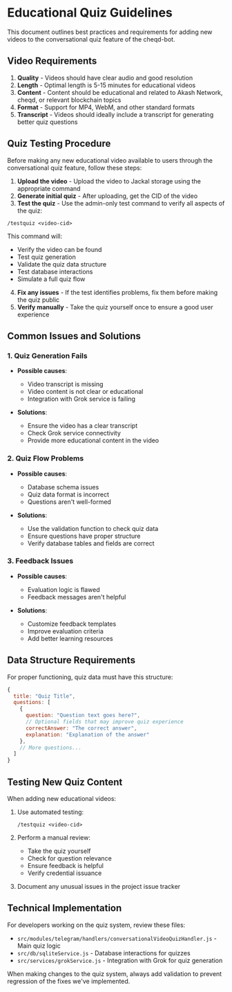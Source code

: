 # Educational Quiz Guidelines

This document outlines best practices and requirements for adding new videos to the conversational quiz feature of the cheqd-bot.

## Video Requirements

1. **Quality** - Videos should have clear audio and good resolution
2. **Length** - Optimal length is 5-15 minutes for educational videos
3. **Content** - Content should be educational and related to Akash Network, cheqd, or relevant blockchain topics
4. **Format** - Support for MP4, WebM, and other standard formats
5. **Transcript** - Videos should ideally include a transcript for generating better quiz questions

## Quiz Testing Procedure

Before making any new educational video available to users through the conversational quiz feature, follow these steps:

1. **Upload the video** - Upload the video to Jackal storage using the appropriate command
2. **Generate initial quiz** - After uploading, get the CID of the video
3. **Test the quiz** - Use the admin-only test command to verify all aspects of the quiz:

```
/testquiz <video-cid>
```

This command will:
- Verify the video can be found
- Test quiz generation
- Validate the quiz data structure
- Test database interactions
- Simulate a full quiz flow

4. **Fix any issues** - If the test identifies problems, fix them before making the quiz public
5. **Verify manually** - Take the quiz yourself once to ensure a good user experience

## Common Issues and Solutions

### 1. Quiz Generation Fails

- **Possible causes**:
  - Video transcript is missing
  - Video content is not clear or educational
  - Integration with Grok service is failing

- **Solutions**:
  - Ensure the video has a clear transcript
  - Check Grok service connectivity
  - Provide more educational content in the video

### 2. Quiz Flow Problems

- **Possible causes**:
  - Database schema issues
  - Quiz data format is incorrect
  - Questions aren't well-formed

- **Solutions**:
  - Use the validation function to check quiz data
  - Ensure questions have proper structure
  - Verify database tables and fields are correct

### 3. Feedback Issues

- **Possible causes**:
  - Evaluation logic is flawed
  - Feedback messages aren't helpful

- **Solutions**:
  - Customize feedback templates
  - Improve evaluation criteria
  - Add better learning resources

## Data Structure Requirements

For proper functioning, quiz data must have this structure:

```javascript
{
  title: "Quiz Title",
  questions: [
    {
      question: "Question text goes here?",
      // Optional fields that may improve quiz experience
      correctAnswer: "The correct answer",
      explanation: "Explanation of the answer"
    },
    // More questions...
  ]
}
```

## Testing New Quiz Content

When adding new educational videos:

1. Use automated testing:
   ```
   /testquiz <video-cid>
   ```

2. Perform a manual review:
   - Take the quiz yourself
   - Check for question relevance
   - Ensure feedback is helpful
   - Verify credential issuance

3. Document any unusual issues in the project issue tracker

## Technical Implementation

For developers working on the quiz system, review these files:

- `src/modules/telegram/handlers/conversationalVideoQuizHandler.js` - Main quiz logic
- `src/db/sqliteService.js` - Database interactions for quizzes
- `src/services/grokService.js` - Integration with Grok for quiz generation

When making changes to the quiz system, always add validation to prevent regression of the fixes we've implemented. 